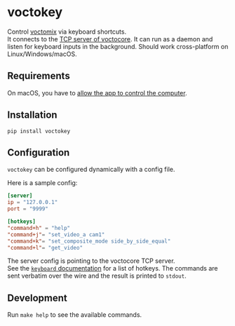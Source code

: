 # voctokey

Control [voctomix] via keyboard shortcuts.  
It connects to the [TCP server of voctocore](https://github.com/voc/voctomix/tree/master/voctocore#example-communication).
It can run as a daemon and listen for keyboard inputs in the background.
Should work cross-platform on Linux/Windows/macOS.

## Requirements

On macOS, you have to [allow the app to control the computer](https://www.mactrast.com/2017/05/enable-app-accessibility-features-mac/).

## Installation

```
pip install voctokey
```

## Configuration

`voctokey` can be configured dynamically with a config file.  

Here is a sample config:

```toml
[server]
ip = "127.0.0.1"
port = "9999"

[hotkeys]
"command+h" = "help"
"command+j"= "set_video_a cam1"
"command+k"= "set_composite_mode side_by_side_equal"
"command+l"= "get_video"
```

The server config is pointing to the voctocore TCP server.  
See the [`keyboard` documentation](https://github.com/boppreh/keyboard) for a list of hotkeys.
The commands are sent verbatim over the wire and the result is printed to `stdout`.

## Development

Run `make help` to see the available commands.


[voctomix]: https://github.com/voc/voctomix

